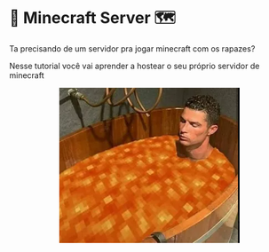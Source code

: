 # 🧱 Minecraft Server 🗺

 Ta precisando de um servidor pra jogar minecraft com os rapazes?
 
 Nesse tutorial você vai aprender a hostear o seu próprio servidor de minecraft

 
<p align="center">
     <img src="cr.png" />
</p>
